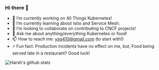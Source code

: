 ### Hi there 👋


- 🔭 I’m currently working on All Things Kubernetes!
- 🌱 I’m currently learning about Istio and Service Mesh.
- 👯 I’m looking to collaborate on contributing to CNCF projects!
- 💬 Ask me about anything/everything Kubernetes or food!
- 📫 How to reach me: ysg410@gmail.com (to start with!)
- ⚡ Fun fact: Production incidents have no effect on me, but, Food being served late in a restaurant? Good luck!


![Harsh's github stats](https://github-readme-stats.vercel.app/api?username=ysg410&hide=["issues"]&show_icons=true)
